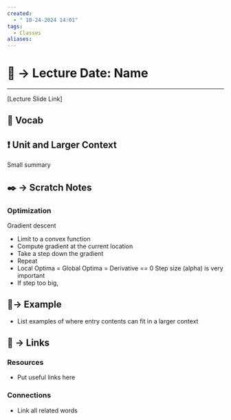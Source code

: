 ```yaml
---
created:
  - " 10-24-2024 14:01"
tags:
  - Classes
aliases:
---
```


# 📗 -> Lecture Date: Name
---
[Lecture Slide Link]

## 🎤 Vocab


## ❗ Unit and Larger Context
Small summary

## ✒️ -> Scratch Notes
### Optimization
Gradient descent
- Limit to a convex function
- Compute gradient at the current location
- Take a step down the gradient
- Repeat
- Local Optima = Global Optima = Derivative == 0
Step size (alpha) is very important
- If step too big, 


## 🧪-> Example
- List examples of where entry contents can fit in a larger context

## 🔗 -> Links
### Resources
- Put useful links here

### Connections
- Link all related words
